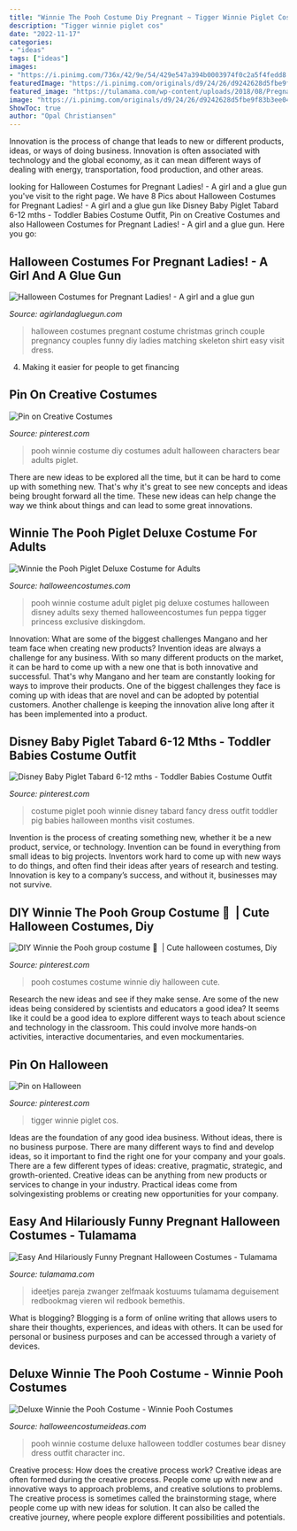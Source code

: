 ```yaml
---
title: "Winnie The Pooh Costume Diy Pregnant ~ Tigger Winnie Piglet Cos"
description: "Tigger winnie piglet cos"
date: "2022-11-17"
categories:
- "ideas"
tags: ["ideas"]
images:
- "https://i.pinimg.com/736x/42/9e/54/429e547a394b0003974f0c2a5f4fedd8.jpg"
featuredImage: "https://i.pinimg.com/originals/d9/24/26/d9242628d5fbe9f83b3ee04ce65ceb95.jpg"
featured_image: "https://tulamama.com/wp-content/uploads/2018/08/Pregnant-women-halloween-costumes-10-snowman.jpg"
image: "https://i.pinimg.com/originals/d9/24/26/d9242628d5fbe9f83b3ee04ce65ceb95.jpg"
ShowToc: true
author: "Opal Christiansen"
---
```



Innovation is the process of change that leads to new or different products, ideas, or ways of doing business. Innovation is often associated with technology and the global economy, as it can mean different ways of dealing with energy, transportation, food production, and other areas.

	

		
looking for Halloween Costumes for Pregnant Ladies! - A girl and a glue gun you've visit to the right page. We have 8 Pics about Halloween Costumes for Pregnant Ladies! - A girl and a glue gun like Disney Baby Piglet Tabard 6-12 mths - Toddler Babies Costume Outfit, Pin on Creative Costumes and also Halloween Costumes for Pregnant Ladies! - A girl and a glue gun. Here you go:
		
    
## Halloween Costumes For Pregnant Ladies! - A Girl And A Glue Gun

<img loading=lazy src="https://www.agirlandagluegun.com/wp-content/uploads/2016/10/new1.jpg" onerror="this.onerror=null;this.src='https://tse2.mm.bing.net/th?id=OIP.MQZt9YPnUqMQAvBl7Z6nwwAAAA&amp;pid=15.1';" alt="Halloween Costumes for Pregnant Ladies! - A girl and a glue gun">

_Source: agirlandagluegun.com_

>halloween costumes pregnant costume christmas grinch couple pregnancy couples funny diy ladies matching skeleton shirt easy visit dress. 

	

4. Making it easier for people to get financing 

    
## Pin On Creative Costumes

<img loading=lazy src="https://i.pinimg.com/736x/42/9e/54/429e547a394b0003974f0c2a5f4fedd8.jpg" onerror="this.onerror=null;this.src='https://tse2.mm.bing.net/th?id=OIP.Mx3eIBBsTUm82oTHUx8dmwHaJ3&amp;pid=15.1';" alt="Pin on Creative Costumes">

_Source: pinterest.com_

>pooh winnie costume diy costumes adult halloween characters bear adults piglet. 

	

There are new ideas to be explored all the time, but it can be hard to come up with something new. That's why it's great to see new concepts and ideas being brought forward all the time. These new ideas can help change the way we think about things and can lead to some great innovations.

    
## Winnie The Pooh Piglet Deluxe Costume For Adults

<img loading=lazy src="https://images.halloweencostumes.com/products/43231/1-1/winnie-the-pooh-piglet-deluxe-adult-costume.jpg" onerror="this.onerror=null;this.src='https://tse4.mm.bing.net/th?id=OIP.suzXNpYpfb-Wu8dL5ogcmgHaKl&amp;pid=15.1';" alt="Winnie the Pooh Piglet Deluxe Costume for Adults">

_Source: halloweencostumes.com_

>pooh winnie costume adult piglet pig deluxe costumes halloween disney adults sexy themed halloweencostumes fun peppa tigger princess exclusive diskingdom. 

	

Innovation: What are some of the biggest challenges Mangano and her team face when creating new products?
Invention ideas are always a challenge for any business. With so many different products on the market, it can be hard to come up with a new one that is both innovative and successful. That's why Mangano and her team are constantly looking for ways to improve their products. One of the biggest challenges they face is coming up with ideas that are novel and can be adopted by potential customers. Another challenge is keeping the innovation alive long after it has been implemented into a product.

    
## Disney Baby Piglet Tabard 6-12 Mths - Toddler Babies Costume Outfit

<img loading=lazy src="https://i.pinimg.com/736x/08/c1/66/08c166d06009a5b2477bf31b2a12f196--piglet-costume-baby-piglets.jpg" onerror="this.onerror=null;this.src='https://tse3.mm.bing.net/th?id=OIP.uYxT4thrP3n-X-TfO9Hj8gHaLT&amp;pid=15.1';" alt="Disney Baby Piglet Tabard 6-12 mths - Toddler Babies Costume Outfit">

_Source: pinterest.com_

>costume piglet pooh winnie disney tabard fancy dress outfit toddler pig babies halloween months visit costumes. 

	

Invention is the process of creating something new, whether it be a new product, service, or technology. Invention can be found in everything from small ideas to big projects. Inventors work hard to come up with new ways to do things, and often find their ideas after years of research and testing. Innovation is key to a company’s success, and without it, businesses may not survive.

    
## DIY Winnie The Pooh Group Costume 🍯 ️ | Cute Halloween Costumes, Diy

<img loading=lazy src="https://i.pinimg.com/736x/6f/26/14/6f2614155f7d9a8da9ec8f6ded1cf510--group-costumes.jpg" onerror="this.onerror=null;this.src='https://tse4.mm.bing.net/th?id=OIP.1LU-C3qXvHk8xpBzyDsiWQHaNK&amp;pid=15.1';" alt="DIY Winnie the Pooh group costume 🍯 ️ | Cute halloween costumes, Diy">

_Source: pinterest.com_

>pooh costumes costume winnie diy halloween cute. 

	

Research the new ideas and see if they make sense.
Are some of the new ideas being considered by scientists and educators a good idea? It seems like it could be a good idea to explore different ways to teach about science and technology in the classroom. This could involve more hands-on activities, interactive documentaries, and even mockumentaries.

    
## Pin On Halloween

<img loading=lazy src="https://i.pinimg.com/originals/d9/24/26/d9242628d5fbe9f83b3ee04ce65ceb95.jpg" onerror="this.onerror=null;this.src='https://tse1.mm.bing.net/th?id=OIP.MaPoCaT_SOOQwq-13-c74wHaLH&amp;pid=15.1';" alt="Pin on Halloween">

_Source: pinterest.com_

>tigger winnie piglet cos. 

	

Ideas are the foundation of any good idea business. Without ideas, there is no business purpose. There are many different ways to find and develop ideas, so it important to find the right one for your company and your goals. There are a few different types of ideas: creative, pragmatic, strategic, and growth-oriented. Creative ideas can be anything from new products or services to change in your industry. Practical ideas come from solvingexisting problems or creating new opportunities for your company.

    
## Easy And Hilariously Funny Pregnant Halloween Costumes - Tulamama

<img loading=lazy src="https://tulamama.com/wp-content/uploads/2018/08/Pregnant-women-halloween-costumes-10-snowman.jpg" onerror="this.onerror=null;this.src='https://tse3.mm.bing.net/th?id=OIP.fpije0c8Yv_xexoJdlZuVgHaLH&amp;pid=15.1';" alt="Easy And Hilariously Funny Pregnant Halloween Costumes - Tulamama">

_Source: tulamama.com_

>ideetjes pareja zwanger zelfmaak kostuums tulamama deguisement redbookmag vieren wil redbook bemethis. 

	

What is blogging?
Blogging is a form of online writing that allows users to share their thoughts, experiences, and ideas with others. It can be used for personal or business purposes and can be accessed through a variety of devices.

    
## Deluxe Winnie The Pooh Costume - Winnie Pooh Costumes

<img loading=lazy src="http://images.halloweencostumeideas.com/products/3036/1-1/deluxe-winnie-the-pooh-costume.jpg" onerror="this.onerror=null;this.src='https://tse3.mm.bing.net/th?id=OIP.MqZAnpL7-BbhMo29pZpYzgHaKl&amp;pid=15.1';" alt="Deluxe Winnie the Pooh Costume - Winnie Pooh Costumes">

_Source: halloweencostumeideas.com_

>pooh winnie costume deluxe halloween toddler costumes bear disney dress outfit character inc. 

	

Creative process: How does the creative process work?
Creative ideas are often formed during the creative process. People come up with new and innovative ways to approach problems, and creative solutions to problems. The creative process is sometimes called the brainstorming stage, where people come up with new ideas for solution. It can also be called the creative journey, where people explore different possibilities and potentials.

